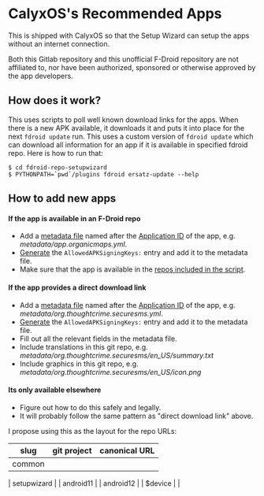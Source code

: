 
CalyxOS's Recommended Apps
==========================

This is shipped with CalyxOS so that the Setup Wizard can setup the apps without
an internet connection.

Both this Gitlab repository and this unofficial F-Droid repository are not
affiliated to, nor have been authorized, sponsored or otherwise approved by the
app developers.


How does it work?
-----------------

This uses scripts to poll well known download links for the apps.  When there is
a new APK available, it downloads it and puts it into place for the next `fdroid
update` run.  This uses a custom version of `fdroid update` which can download
all information for an app if it is available in specified fdroid repo.  Here is how
to run that:

```console
$ cd fdroid-repo-setupwizard
$ PYTHONPATH=`pwd`/plugins fdroid ersatz-update --help
```


How to add new apps
-------------------

#### If the app is available in an F-Droid repo

* Add a [metadata file](https://f-droid.org/docs/Build_Metadata_Reference) named
  after the [Application ID](https://developer.android.com/studio/build/configure-app-module?hl=lt#set_the_application_id) of the app, e.g. _metadata/app.organicmaps.yml_.
* [Generate](https://f-droid.org/docs/Build_Metadata_Reference/#AllowedAPKSigningKeys) the `AllowedAPKSigningKeys:` entry and add it to the metadata file.
* Make sure that the app is available in the [repos included in the script](-/blob/master/plugins/fdroid_ersatz-update.py).


#### If the app provides a direct download link

* Add a [metadata file](https://f-droid.org/docs/Build_Metadata_Reference) named
  after the [Application ID]() of the app, e.g. _metadata/org.thoughtcrime.securesms.yml_.
* [Generate](https://f-droid.org/docs/Build_Metadata_Reference/#AllowedAPKSigningKeys) the `AllowedAPKSigningKeys:` entry and add it to the metadata file.
* Fill out all the relevant fields in the metadata file.
* Include translations in this git repo, e.g. _metadata/org.thoughtcrime.securesms/en_US/summary.txt_
* Include graphics in this git repo, e.g. _metadata/org.thoughtcrime.securesms/en_US/icon.png_


#### Its only available elsewhere

* Figure out how to do this safely and legally.
* It will probably follow the same pattern as "direct download link" above.



I propose using this as the layout for the repo URLs:

| slug | git project | canonical URL |
|------|-------------|---------------|
| common | | |

| setupwizard |
| android11 |
| android12 |
| $device  |
| 
